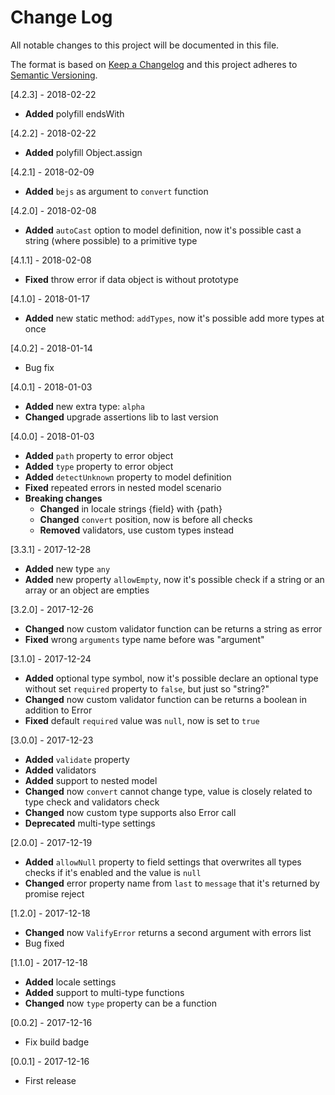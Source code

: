 # Change Log
All notable changes to this project will be documented in this file.

The format is based on [Keep a Changelog](http://keepachangelog.com/)
and this project adheres to [Semantic Versioning](http://semver.org/).

[4.2.3] - 2018-02-22
- **Added** polyfill endsWith

[4.2.2] - 2018-02-22
- **Added** polyfill Object.assign

[4.2.1] - 2018-02-09
- **Added** `bejs` as argument to `convert` function

[4.2.0] - 2018-02-08
- **Added** `autoCast` option to model definition, now it's possible cast a string (where possible) to a primitive type

[4.1.1] - 2018-02-08
- **Fixed** throw error if data object is without prototype

[4.1.0] - 2018-01-17
- **Added** new static method: `addTypes`, now it's possible add more types at once

[4.0.2] - 2018-01-14
- Bug fix

[4.0.1] - 2018-01-03
- **Added** new extra type: `alpha`
- **Changed** upgrade assertions lib to last version

[4.0.0] - 2018-01-03
- **Added** `path` property to error object
- **Added** `type` property to error object
- **Added** `detectUnknown` property to model definition
- **Fixed** repeated errors in nested model scenario
- **Breaking changes**
    - **Changed** in locale strings {field} with {path}
    - **Changed** `convert` position, now is before all checks
    - **Removed** validators, use custom types instead

[3.3.1] - 2017-12-28
- **Added** new type `any`
- **Added** new property `allowEmpty`, now it's possible check if a string or an array or an object are empties

[3.2.0] - 2017-12-26
- **Changed** now custom validator function can be returns a string as error
- **Fixed** wrong `arguments` type name before was "argument" 

[3.1.0] - 2017-12-24
- **Added** optional type symbol, now it's possible declare an optional type without set `required` property to `false`, but just so "string?"
- **Changed** now custom validator function can be returns a boolean in addition to Error
- **Fixed** default `required` value was `null`, now is set to `true`

[3.0.0] - 2017-12-23
- **Added** `validate` property
- **Added** validators
- **Added** support to nested model
- **Changed** now `convert` cannot change type, value is closely related to type check and validators check
- **Changed** now custom type supports also Error call
- **Deprecated** multi-type settings

[2.0.0] - 2017-12-19
- **Added** `allowNull` property to field settings that overwrites all types checks if it's enabled and the value is `null`
- **Changed** error property name from `last` to `message` that it's returned by promise reject

[1.2.0] - 2017-12-18
- **Changed** now `ValifyError` returns a second argument with errors list
- Bug fixed

[1.1.0] - 2017-12-18
- **Added** locale settings
- **Added** support to multi-type functions
- **Changed** now `type` property can be a function

[0.0.2] - 2017-12-16
- Fix build badge

[0.0.1] - 2017-12-16
- First release